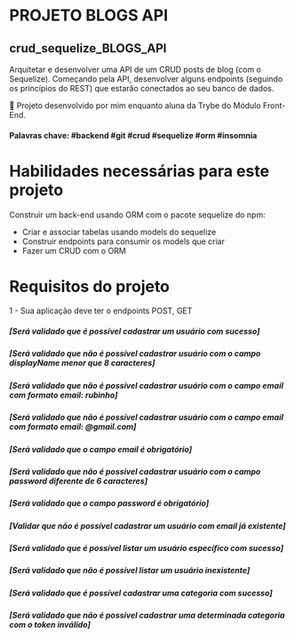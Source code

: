 # PROJETO BLOGS API
## crud_sequelize_BLOGS_API

Arquitetar e desenvolver uma API de um CRUD posts de blog (com o Sequelize).
Começando pela API, desenvolver alguns endpoints (seguindo os princípios do REST) que estarão conectados ao seu banco de dados.

:rocket: Projeto desenvolvido por mim enquanto aluna da Trybe do Módulo Front-End.

#### Palavras chave: #backend #git #crud #sequelize #orm #insomnia

# Habilidades necessárias para este projeto
Construir um back-end usando ORM com o pacote sequelize do npm:

- Criar e associar tabelas usando models do sequelize
- Construir endpoints para consumir os models que criar
- Fazer um CRUD com o ORM

# Requisitos do projeto

1 - Sua aplicação deve ter o endpoints POST, GET
##### [Será validado que é possível cadastrar um usuário com sucesso]
##### [Será validado que não é possível cadastrar usuário com o campo displayName menor que 8 caracteres]
##### [Será validado que não é possível cadastrar usuário com o campo email com formato email: rubinho]
##### [Será validado que não é possível cadastrar usuário com o campo email com formato email: @gmail.com]
##### [Será validado que o campo email é obrigatório]
##### [Será validado que não é possível cadastrar usuário com o campo password diferente de 6 caracteres]
##### [Será validado que o campo password é obrigatório]
##### [Validar que não é possível cadastrar um usuário com email já existente]
##### [Será validado que é possível listar um usuário específico com sucesso]
##### [Será validado que não é possível listar um usuário inexistente]
##### [Será validado que é possível cadastrar uma categoria com sucesso]
##### [Será validado que não é possível cadastrar uma determinada categoria com o token inválido]
